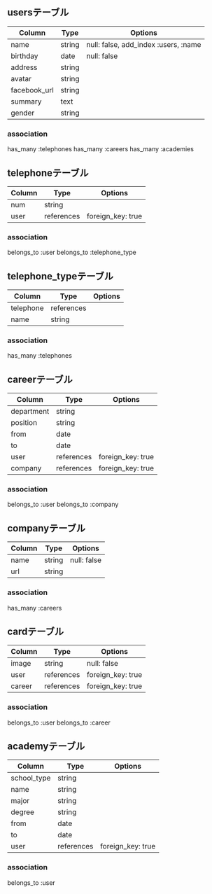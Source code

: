 ## usersテーブル
|Column| Type|Options|
|------|-----|-------|
|name        |string|null: false, add_index :users, :name|
|birthday    |date|null: false
|address     |string|
|avatar      |string|
|facebook_url|string|
|summary     |text|
|gender      |string|
### association
has_many :telephones
has_many :careers
has_many :academies

## telephoneテーブル
|Column| Type|Options|
|------|-----|-------|
|num   |string   |
|user  |references| foreign_key: true
### association
belongs_to :user
belongs_to :telephone_type

## telephone_typeテーブル
|Column| Type|Options|
|------|-----|-------|
|telephone|references|
|name|string|
### association
has_many :telephones

## careerテーブル
|Column| Type|Options|
|------|-----|-------|
|department|string|
|position  |string|
|from      |date  |
|to        |date|
|user      |references| foreign_key: true
|company   |references| foreign_key: true
### association
belongs_to :user
belongs_to :company

## companyテーブル
|Column| Type|Options|
|------|-----|-------|
|name|string| null: false
|url |string|
### association
has_many :careers

## cardテーブル
|Column| Type|Options|
|------|-----|-------|
|image |string| null: false
|user  |references| foreign_key: true
|career|references| foreign_key: true
### association
belongs_to :user
belongs_to :career

## academyテーブル
|Column| Type|Options|
|------|-----|-------|
|school_type|string|
|name       |string|
|major      |string|
|degree     |string|
|from       |date|
|to         |date|
|user       |references| foreign_key: true
### association
belongs_to :user
